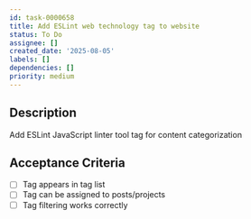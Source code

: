 ```yaml
---
id: task-0000658
title: Add ESLint web technology tag to website
status: To Do
assignee: []
created_date: '2025-08-05'
labels: []
dependencies: []
priority: medium
---
```


## Description

Add ESLint JavaScript linter tool tag for content categorization

## Acceptance Criteria

- [ ] Tag appears in tag list
- [ ] Tag can be assigned to posts/projects
- [ ] Tag filtering works correctly
